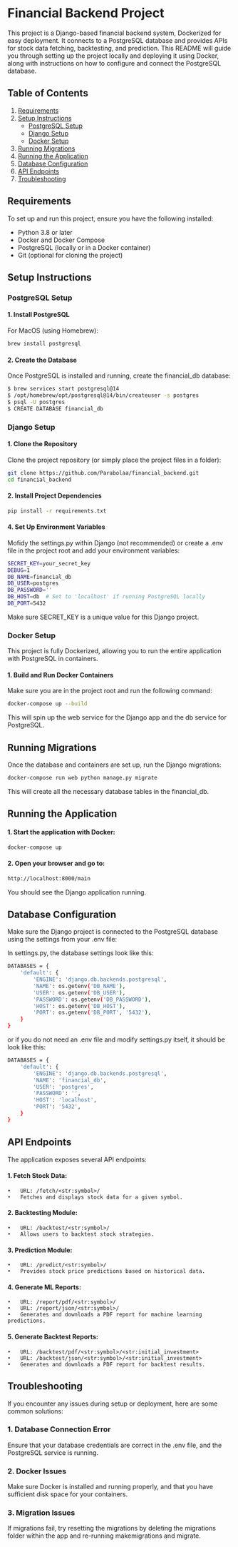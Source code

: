 # Financial Backend Project

This project is a Django-based financial backend system, Dockerized for easy deployment. It connects to a PostgreSQL database and provides APIs for stock data fetching, backtesting, and prediction. This README will guide you through setting up the project locally and deploying it using Docker, along with instructions on how to configure and connect the PostgreSQL database.

## Table of Contents
1. [Requirements](#requirements)
2. [Setup Instructions](#setup-instructions)
    - [PostgreSQL Setup](#postgresql-setup)
    - [Django Setup](#django-setup)
    - [Docker Setup](#docker-setup)
3. [Running Migrations](#running-migrations)
4. [Running the Application](#running-the-application)
5. [Database Configuration](#database-configuration)
6. [API Endpoints](#api-endpoints)
7. [Troubleshooting](#troubleshooting)

## Requirements

To set up and run this project, ensure you have the following installed:
- Python 3.8 or later
- Docker and Docker Compose
- PostgreSQL (locally or in a Docker container)
- Git (optional for cloning the project)

## Setup Instructions

### PostgreSQL Setup

#### 1. Install PostgreSQL

For MacOS (using Homebrew):

```bash
brew install postgresql
```

#### 2. Create the Database

Once PostgreSQL is installed and running, create the financial_db database:

```bash
$ brew services start postgresql@14
$ /opt/homebrew/opt/postgresql@14/bin/createuser -s postgres
$ psql -U postgres
$ CREATE DATABASE financial_db
```

### Django Setup

#### 1. Clone the Repository
Clone the project repository (or simply place the project files in a folder):

```bash
git clone https://github.com/Parabolaa/financial_backend.git
cd financial_backend
```

#### 2. Install Project Dependencies

```bash
pip install -r requirements.txt
```

#### 4. Set Up Environment Variables

Mofidy the settings.py within Django (not recommended) or create a .env file in the project root and add your environment variables:

```bash
SECRET_KEY=your_secret_key
DEBUG=1
DB_NAME=financial_db
DB_USER=postgres
DB_PASSWORD=''
DB_HOST=db  # Set to 'localhost' if running PostgreSQL locally
DB_PORT=5432
```
Make sure SECRET_KEY is a unique value for this Django project.

### Docker Setup

This project is fully Dockerized, allowing you to run the entire application with PostgreSQL in containers.

#### 1. Build and Run Docker Containers

Make sure you are in the project root and run the following command:

```bash
docker-compose up --build
```
This will spin up the web service for the Django app and the db service for PostgreSQL.


## Running Migrations
Once the database and containers are set up, run the Django migrations:

```bash
docker-compose run web python manage.py migrate
```

This will create all the necessary database tables in the financial_db.

## Running the Application

#### 1. Start the application with Docker:
```bash
docker-compose up
```

#### 2. Open your browser and go to:
```bash
http://localhost:8000/main
```
You should see the Django application running.

## Database Configuration
Make sure the Django project is connected to the PostgreSQL database using the settings from your .env file:

In settings.py, the database settings look like this:
```bash
DATABASES = {
    'default': {
        'ENGINE': 'django.db.backends.postgresql',
        'NAME': os.getenv('DB_NAME'),
        'USER': os.getenv('DB_USER'),
        'PASSWORD': os.getenv('DB_PASSWORD'),
        'HOST': os.getenv('DB_HOST'),
        'PORT': os.getenv('DB_PORT', '5432'),
    }
}
```
or if you do not need an .env file and modify settings.py itself, it should be look like this:
```bash
DATABASES = {
    'default': {
        'ENGINE': 'django.db.backends.postgresql',
        'NAME': 'financial_db',
        'USER': 'postgres',
        'PASSWORD': '',
        'HOST': 'localhost',
        'PORT': '5432',
    }
}
```

## API Endpoints
The application exposes several API endpoints:

#### 1.	Fetch Stock Data:
	•	URL: /fetch/<str:symbol>/
	•	Fetches and displays stock data for a given symbol.
#### 2.	Backtesting Module:
	•	URL: /backtest/<str:symbol>/
	•	Allows users to backtest stock strategies.
#### 3.	Prediction Module:
	•	URL: /predict/<str:symbol>/
	•	Provides stock price predictions based on historical data.
#### 4.	Generate ML Reports:
	•	URL: /report/pdf/<str:symbol>/
	•	URL: /report/json/<str:symbol>/
	•	Generates and downloads a PDF report for machine learning predictions.
#### 5. Generate Backtest Reports:
    •	URL: /backtest/pdf/<str:symbol>/<str:initial_investment>
	•	URL: /backtest/json/<str:symbol>/<str:initial_investment>
	•	Generates and downloads a PDF report for backtest results. 

## Troubleshooting

If you encounter any issues during setup or deployment, here are some common solutions:

### 1. Database Connection Error
Ensure that your database credentials are correct in the .env file, and the PostgreSQL service is running.

### 2. Docker Issues
Make sure Docker is installed and running properly, and that you have sufficient disk space for your containers.

### 3. Migration Issues
If migrations fail, try resetting the migrations by deleting the migrations folder within the app and re-running makemigrations and migrate.
